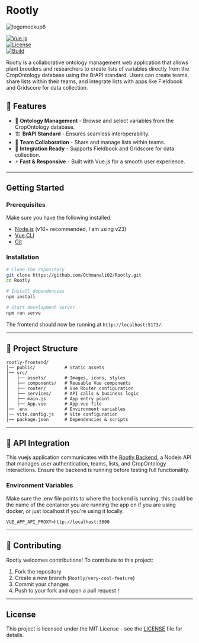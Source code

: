 # Rootly

![logomockup6](https://github.com/user-attachments/assets/8edf420b-34ce-4ebd-9643-cc8e2b68322a)

[![Vue.js](https://img.shields.io/badge/Vue.js-3.x-green.svg)](https://vuejs.org/)  
[![License](https://img.shields.io/badge/license-MIT-blue.svg)](LICENSE)  
[![Build](https://img.shields.io/github/actions/workflow/status/your-repo/rootly-frontend/build.yml)](https://github.com/your-repo/rootly-frontend/actions)  

Rootly is a collaborative ontology management web application that allows plant breeders and researchers to create lists of variables directly from the CropOntology database using the BrAPI standard. Users can create teams, share lists within their teams, and integrate lists with apps like Fieldbook and Gridscore for data collection.

## 🌿 Features

- 🌱 **Ontology Management** - Browse and select variables from the CropOntology database.
- 🏗 **BrAPI Standard** - Ensures seamless interoperability.
- 🔗 **Team Collaboration** - Share and manage lists within teams.
- 📱 **Integration Ready** - Supports Fieldbook and Gridscore for data collection.
- ⚡ **Fast & Responsive** - Built with Vue.js for a smooth user experience.

---

## Getting Started

### Prerequisites

Make sure you have the following installed:

- [Node.js](https://nodejs.org/) (v16+ recommended, I am using v23)
- [Vue CLI](https://cli.vuejs.org/)
- [Git](https://git-scm.com/)

### Installation

```bash
# Clone the repository
git clone https://github.com/Othmanali02/Rootly.git
cd Rootly

# Install dependencies
npm install

# Start development server
npm run serve
```

The frontend should now be running at `http://localhost:5173/`.

---

## 📁 Project Structure

```
rootly-frontend/
│── public/           # Static assets
│── src/
│   ├── assets/       # Images, icons, styles
│   ├── components/   # Reusable Vue components
│   ├── router/       # Vue Router configuration
│   ├── services/     # API calls & business logic
│   ├── main.js       # App entry point
│   ├── App.vue       # App.vue file
│── .env              # Environment variables
│── vite.config.js    # Vite configuration
│── package.json      # Dependencies & scripts
```

---

## 🔗 API Integration

This vuejs application communicates with the [Rootly Backend](https://github.com/Othmanali02/RootlyBackend), a Nodejs API that manages user authentication, teams, lists, and CropOntology interactions. Ensure the backend is running before testing full functionality.

### Environment Variables

Make sure the .env file points to where the backend is running, this could be the name of the container you are running the app on if you are using docker, or just localhost if you're using it locally.
```
VUE_APP_API_PROXY=http://localhost:3000
```
---

## 🤝 Contributing

Rootly welcomes contributions! To contribute to this project:

1. Fork the repository
2. Create a new branch (`Rootly/very-cool-feature`)
3. Commit your changes
4. Push to your fork and open a pull request !

---

## License

This project is licensed under the MIT License - see the [LICENSE](LICENSE) file for details.
